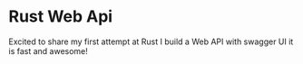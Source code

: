 # Rust Web Api

Excited to share my first attempt at Rust I build a Web API with swagger UI it is fast and awesome!
